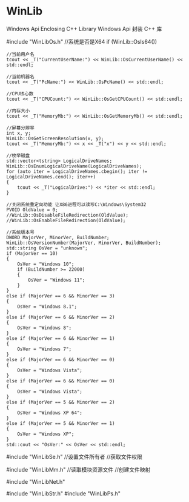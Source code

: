 # WinLib
Windows Api Enclosing C++ Library
Windows Api 封装 C++ 库

#include "WinLibOs.h"
//系统是否是X64
	if (WinLib::OsIs64())

	//当前用户名
	tcout << _T("CurrentUserName:") << WinLib::OsCurrentUserName() << std::endl;

	//当前机器名
	tcout << _T("PcName:") << WinLib::OsPcName() << std::endl;

	//CPU核心数
	tcout << _T("CPUCount:") << WinLib::OsGetCPUCount() << std::endl;

	//内存大小
	tcout << _T("MemoryMb:") << WinLib::OsGetMemoryMb() << std::endl;

	//屏幕分辨率
	int x, y;
	WinLib::OsGetScreenResolution(x, y);
	tcout << _T("MemoryMb:") << x << _T("x") << y << std::endl;

	//枚举磁盘
	std::vector<tstring> LogicalDriveNames;
	WinLib::OsEnumLogicalDriveName(LogicalDriveNames);
	for (auto iter = LogicalDriveNames.cbegin(); iter != LogicalDriveNames.cend(); iter++)
	{
		tcout << _T("LogicalDrive:") << *iter << std::endl;
	}

	//关闭系统重定向功能 让X86进程可以读写C:\Windows\System32
	PVOID OldValue = 0;
	//WinLib::OsDisableFileRedirection(OldValue);
	//WinLib::OsEnableFileRedirection(OldValue);

	//系统版本号
	DWORD MajorVer, MinorVer, BuildNumber;
	WinLib::OsVersionNumber(MajorVer, MinorVer, BuildNumber);
	std::string OsVer = "unknown";
	if (MajorVer == 10)
	{
		OsVer = "Windows 10";
		if (BuildNumber >= 22000)
		{
			OsVer = "Windows 11";
		}
	}
	else if (MajorVer == 6 && MinorVer == 3)
	{
		OsVer = "Windows 8.1";
	}
	else if (MajorVer == 6 && MinorVer == 2)
	{
		OsVer = "Windows 8";
	}
	else if (MajorVer == 6 && MinorVer == 1)
	{
		OsVer = "Windows 7";
	}
	else if (MajorVer == 6 && MinorVer == 0)
	{
		OsVer = "Windows Vista";
	}
	else if (MajorVer == 6 && MinorVer == 0)
	{
		OsVer = "Windows Vista";
	}
	else if (MajorVer == 5 && MinorVer == 2)
	{
		OsVer = "Windows XP 64";
	}
	else if (MajorVer == 5 && MinorVer == 1)
	{
		OsVer = "Windows XP";
	}
	std::cout << "OsVer:" << OsVer << std::endl;

#include "WinLibSe.h"
//设置文件所有者
//获取文件权限

#include "WinLibMm.h"
//读取模块资源文件
//创建文件映射

#include "WinLibNet.h"

#include "WinLibStr.h"
#include "WinLibPs.h"
